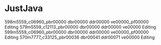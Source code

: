 # JustJava
598m5559_c06960_pbr00000 dbr00000 ddr00000 ve00000_pf00000 Editing 579m5559_c12113_pbr00000 dbr00000 ddr00000 ve00000 Editing 599m5559_c06960_pbr00000 dbr00000 ddr00000 ve00000_pf00000 Editing 570m7777_c33125_pbr00036 dbr00041 ddr00071 ve00000 Editing 
